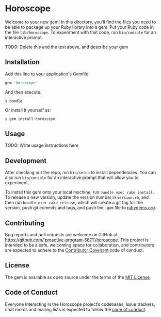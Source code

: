 # Horoscope

Welcome to your new gem! In this directory, you'll find the files you need to be able to package up your Ruby library into a gem. Put your Ruby code in the file `lib/horoscope`. To experiment with that code, run `bin/console` for an interactive prompt.

TODO: Delete this and the text above, and describe your gem

## Installation

Add this line to your application's Gemfile:

```ruby
gem 'horoscope'
```

And then execute:

    $ bundle

Or install it yourself as:

    $ gem install horoscope

## Usage

TODO: Write usage instructions here

## Development

After checking out the repo, run `bin/setup` to install dependencies. You can also run `bin/console` for an interactive prompt that will allow you to experiment.

To install this gem onto your local machine, run `bundle exec rake install`. To release a new version, update the version number in `version.rb`, and then run `bundle exec rake release`, which will create a git tag for the version, push git commits and tags, and push the `.gem` file to [rubygems.org](https://rubygems.org).

## Contributing

Bug reports and pull requests are welcome on GitHub at https://github.com/'proactive-program-5871'/horoscope. This project is intended to be a safe, welcoming space for collaboration, and contributors are expected to adhere to the [Contributor Covenant](http://contributor-covenant.org) code of conduct.

## License

The gem is available as open source under the terms of the [MIT License](https://opensource.org/licenses/MIT).

## Code of Conduct

Everyone interacting in the Horoscope project’s codebases, issue trackers, chat rooms and mailing lists is expected to follow the [code of conduct](https://github.com/'proactive-program-5871'/horoscope/blob/master/CODE_OF_CONDUCT.md).
